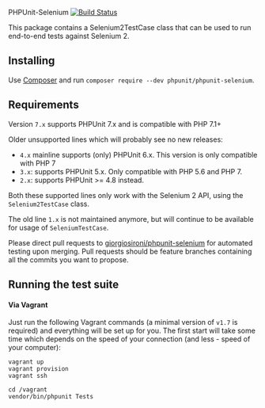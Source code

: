 PHPUnit-Selenium [![Build Status](https://travis-ci.org/giorgiosironi/phpunit-selenium.svg?branch=master)](https://travis-ci.org/giorgiosironi/phpunit-selenium)

This package contains a Selenium2TestCase class that can be used to run end-to-end tests against Selenium 2.

Installing
---

Use [Composer](https://getcomposer.org) and run `composer require --dev phpunit/phpunit-selenium`.

Requirements
---

Version `7.x` supports PHPUnit 7.x and is compatible with PHP 7.1+

Older unsupported lines which will probably see no new releases:

- `4.x` mainline supports (only) PHPUnit 6.x. This version is only compatible with PHP 7
- `3.x`: supports PHPUnit 5.x. Only compatible with PHP 5.6 and PHP 7.
- `2.x`: supports PHPUnit >= 4.8 instead.

Both these supported lines only work with the Selenium 2 API, using the `Selenium2TestCase` class.

The old line `1.x` is not maintained anymore, but will continue to be available for usage of `SeleniumTestCase`.

Please direct pull requests to [giorgiosironi/phpunit-selenium](https://github.com/giorgiosironi/phpunit-selenium) for automated testing upon merging. Pull requests should be feature branches containing all the commits you want to propose.

Running the test suite
---

#### Via Vagrant

Just run the following Vagrant commands (a minimal version of `v1.7` is required) and everything will be set up for you. The first start will take some time which depends on the speed of your connection (and less - speed of your computer):

    vagrant up
    vagrant provision
    vagrant ssh

    cd /vagrant
    vendor/bin/phpunit Tests

